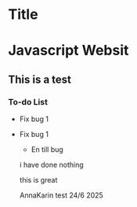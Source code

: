# Title

# Javascript Websit

## This is a test

### To-do List


- Fix bug 1
- Fix bug 1
    - En till bug


    i have done nothing

  this is great

  AnnaKarin test 24/6 2025
